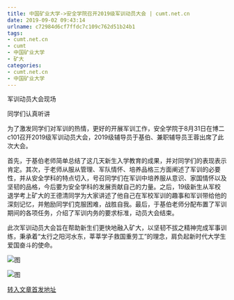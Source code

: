 ```yaml
---
title: 中国矿业大学->安全学院召开2019级军训动员大会 | cumt.net.cn
date: 2019-09-02 09:43:14
urlname: c72984d6cf7ffdc7c109c762d51b24b1
tags: 
- cumt.net.cn
- cumt
- 中国矿业大学
- 矿大
categories:
- cumt.net.cn
- 中国矿业大学
---
```



军训动员大会现场

同学们认真听讲

为了激发同学们对军训的热情，更好的开展军训工作，安全学院于8月31日在博二c101召开2019级军训动员大会，2019级辅导员于基伯、兼职辅导员王蓉出席了此次大会。

首先，于基伯老师简单总结了这几天新生入学教育的成果，并对同学们的表现表示肯定。其次，于老师从服从管理、军队情怀、培养品格三方面阐述了军训的必要性，并从安全学科的特点切入，号召同学们在军训中培养服从意识、家国情怀以及坚韧的品格，今后要为安全学科的发展贡献自己的力量。之后，19级新生从军校退学考上矿大的王德清同学为大家讲述了他自己在军校军训的趣事和军训带给他的深刻记忆，并勉励同学们克服困难，战胜自我。最后，于基伯老师分配布置了军训期间的各项任务，介绍了军训内务的要求标准，动员大会结束。

此次军训动员大会旨在帮助新生们更快地融入矿大，以坚韧不拔之精神完成军事训练，秉承着“太行之阳河水东，莘莘学子救国重劳工”的理念，肩负起新时代大学生爱国奋斗的使命。



![图](http://xwzx.cumt.edu.cn/_upload/article/images/97/70/144846854391a68c8c71b8128d29/3caf52b0-c2fe-4987-8b71-56955db0f35f.jpg)

![图](http://xwzx.cumt.edu.cn/_upload/article/images/97/70/144846854391a68c8c71b8128d29/b2dd85b5-dba9-420f-9ce2-be56593517f5.jpg)

[转入文章首发地址](http://xwzx.cumt.edu.cn/35/0b/c523a537867/page.htm)